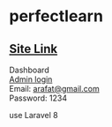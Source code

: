 # perfectlearn
<a href="http://freelancerworld.ga/">Site Link</a>  
---
Dashboard  
<a href="http://freelancerworld.ga/admin/login">Admin login</a>  
Email: arafat@gmail.com  
Password: 1234 
 
use Laravel 8 
